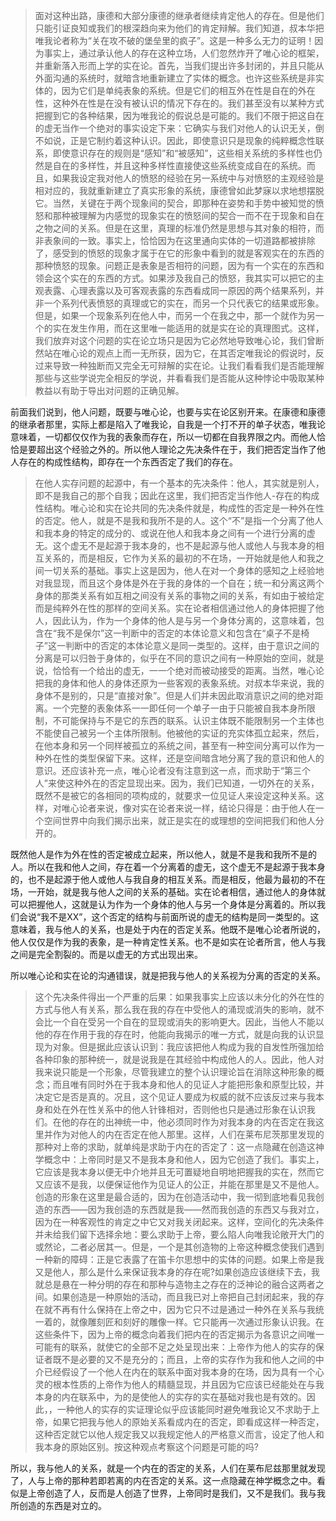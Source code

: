 <blockquote data-pid="tlt51f3P">面对这种出路，康德和大部分康德的继承者继续肯定他人的存在。但是他们只能引证良知或我们的根深趋向来为他们的肯定辩解。我们知道，叔本华把唯我论者称为“关在攻不破的堡垒里的疯子”。这是一种多么无力的证明！因为事实上，通过承认他人的存在这种立场，人们忽然炸开了唯心论的框架，并重新落入形而上学的实在论。首先，当我们提出许多封闭的，并且只能从外面沟通的系统时，就暗含地重新建立了实体的概念。也许这些系统是非实体的，因为它们是单纯表象的系统。但是它们的相互外在性是自在的外在性，这种外在性是在没有被认识的情况下存在的。我们甚至没有以某种方式把握到它的各种结果，因为唯我论的假说总是可能的。我们不限于把这自在的虚无当作一个绝对的事实设定下来：它确实与我们对他人的认识无关，倒不如说，正是它制约着这种认识。因此，即使意识只是现象的纯粹概念性联系，即使意识存在的规则是“感知”和“被感知”，这些相关系统的多样性也仍然是自在的多样性，并且这种多样性直接使这些系统变成自在的系统。而且，如果我设定我对他人的愤怒的经验在另一系统中与对愤怒的主观经验是相对应的，我就重新建立了真实形象的系统，康德曾如此梦寐以求地想摆脱它。当然，关键在于两个现象间的契合，即那种在姿势和手势中被知觉的愤怒和那种被理解为内感觉的现象实在的愤怒间的契合一而不在于现象和自在之物之间的关系。但是在这里，真理的标准仍然是思想与其对象的相符，而非表象间的一致。事实上，恰恰因为在这里通向实体的一切道路都被排除了，感受到的愤怒的现象才属于在它的形象中看到的就是客观实在的东西的那种愤怒的现象。问题正是表象是否相符的问题，因为有一个实在的东西和领会这个实在的东西的方式。如果涉及我自己的愤怒，我其实可以把它的主观表露、心理表露以及可客观表露的东西看成同一原因的两个结果系列，并非一个系列代表愤怒的真理或它的实在，而另一个只代表它的结果或形象。但是，如果一个现象系列在他人中，而另一个在我之中，那一个就作为另一个的实在发生作用，而在这里唯一能适用的就是实在论的真理图式。这样，我们放弃对这个问题的实在论立场只是因为它必然地导致唯心论，我们曾断然站在唯心论的观点上而一无所获，因为它，在其否定唯我论的假说时，反过来导致一种独断而又完全无可辩解的实在论。让我们看看我们是否能理解那些与这些学说完全相反的学说，并看看我们是否能从这种悖论中吸取某种教益以有助于导出对问题的正确见解。</blockquote><p data-pid="M4k3YgKP">前面我们说到，他人问题，既要与唯心论，也要与实在论区别开来。在康德和康德的继承者那里，实际上都是陷入了唯我论，自我是一个打不开的单子状态，唯我论意味着，一切都仅仅作为我的表象而存在，所以一切都在自我界限之内。而他人恰恰是要超出这个经验之外的。所以他人理论之先决条件在于，我们把否定当作了他人存在的构成性结构，即存在一个东西否定了我们的存在。</p><blockquote data-pid="v3nV9OnJ">在他人实存问题的起源中，有一个基本的先决条件：他人，其实就是别人，即不是我自己的那个自我；因此在这里，我们把否定当作他人-存在的构成性结构。唯心论和实在论共同的先决条件就是，构成性的否定是一种外在性的否定。他人，就是不是我和我所不是的人。这个“不”是指一个分离了他人和我本身的特定的成分的、或说在他人和我本身之间有一个进行分离的虚无。这个虚无不是起源于我本身的，也不是起源与他人或他人与我本身的相互关系的，而是相反，它作为关系的最初的不在场，一开始就是他人和我之间一切关系的基础。事实上这是因为，他人在对一个身体的感知之上经验地对我显现，而且这个身体是外在于我的身体的一个自在；统一和分离这两个身体的那类关系有如互相之间没有关系的事物之间的关系，有如由于被给定而是纯粹外在性的那样的空间关系。实在论者相信通过他人的身体把握了他人，因此认为，作为一个身体的他人是与另一个身体分离的，这意味着，包含在“我不是保尔”这一判断中的否定的本体论意义和包含在“桌子不是椅子”这一判断中的否定的本体论意义是同一类型的。这样，由于意识之间的分离是可以归咎于身体的，似乎在不同的意识之间有一种原始的空间，就是说，恰恰有一个给出的虚无，一一个绝对而被动接受的距离。当然，唯心论把我的身体和他人的身体还原为一些客观的表象系统。对叔本华来说，我的身体不是别的，只是“直接对象”。但是人们并未因此取消意识之间的绝对距离。一个完整的表象体系一一即任何一个单子一由于只能被自我本身所限制，不可能保持与不是它的东西的联系。认识主体既不能限制另一个主体也不能使自己被另一个主体所限制。他被他的实证的充实体孤立起来，然后，在他本身和另一个同样被孤立的系统之间，甚至有一种空间分离可以作为一种外在性的类型保留下来。这样，还是空间暗含地分离了我的意识和他人的意识。还应该补充一点，唯心论者没有注意到这一点，而求助于“第三个人”来使这种外在的否定显现出来。因为，我们已知道，一切外在的关系，既然不是被它的各相同的项构成的，就要求一位见证人来设定这种关系。这样，对唯心论者来说，像对实在论者来说一样，结论只得是：由于他人在一个空间世界中向我们揭示出来，就正是实在的或理想的空间把我们和他人分开的。</blockquote><p data-pid="ieEZzKac">既然他人是作为外在性的否定被成立起来，所以他人，就是不是我和我所不是的人。所以在我和他人之间，存在着一个分离着的虚无，这个虚无不是起源于我本身的，也不是起源于他人或他人与我自身的相互关系。而是相反，他最为最初的不在场，一开始，就是我与他人之间的关系的基础。实在论者相信，通过他人的身体就可以把握他人，这就是认为作为一个身体的他人与另一个身体是分离着的。所以我们会说“我不是XX”，这个否定的结构与前面所说的虚无的结构是同一类型的。这意味着，我与他人的关系，也是处于内在的否定关系。他既不是唯心论者所说的，他人仅仅是作为我的表象，是一种肯定性关系。也不是如实在论者所言，他人与我之间是完全割裂的。而是以虚无的方式出现出来。</p><p data-pid="JDpXn4Fb">所以唯心论和实在论的沟通错误，就是把我与他人的关系视为分离的否定的关系。</p><blockquote data-pid="ifWJ-QNq">这个先决条件得出一个严重的后果：如果我事实上应该以未分化的外在性的方式与他人有关系，那么我在我的存在中受他人的涌现或消失的影响，就不会比一个自在受另一个自在的显现或消失的影响更大。因此，当他人不能以他的存在作用于我的存在时，他能向我揭示的唯一方式，就是向我的认识显现为对象。但是据此应该认识到：我应该把他人构成为我的自发性所强加给各种印象的那种统一，就是说我是在其经验中构成他人的人。因此，他人对我来说只能是一个形象，尽管我建立的整个认识理论旨在消除这种形象的概念；而且唯有同时外在于我本身和他人的见证人才能把形象和原型比较，并决定它是否是真的。况且，这个见证人要成为权威的就不应该反过来与我本身和处在外在性关系中的他人针锋相对，否则他也只是通过形象在认识我们。在他的存在的出神统一中，他必须同时作为对我本身的内在否定在我这里并作为对他人的内在否定在他人那里。这样，人们在莱布尼茨那里发现的那种对上帝的求助，就单纯是求助于内在的否定了：这一点隐藏在创造这神学概念中：上帝同时是又不是我本身和他人，因为它创造了我们。事实上，它应该是我本身以便无中介地并且无可置疑地自明地把握我的实在，然而它又应该不是我，以便保证他作为见证人的公正，并能在那里是又不是他人。创造的形象在这里是最合适的，因为在创造活动中，我一彻到底地看见我创造的东西―—因为我创造的东西就是我——然而我创造的东西又与我对立，因为在一种客观性的肯定之中它又对我关闭起来。这样，空间化的先决条件并未给我们留下选择余地：要么求助于上帝，要么陷人向唯我论敞开大门的或然论，二者必居其一。但是，一个是其创造物的上帝这种概念使我们遇到一种新的障碍：正是它表露了在笛卡尔思想中的实体的问题。如果上帝是我又是他人，那么是什么来保证我本身的存在呢?如果创造应该继续下去，我就总是悬在一种分明的存在和那种与造物主之存在的泛神论的融合这两者之间。如果创造是一种原始的活动，而且我已对上帝把自己封闭起来，我的存在就不再有什么保持在上帝之中，因为它只不过是通过一种外在关系与我统一着的，就像雕刻匠和刻好的雕像一样。它只能再一次通过形象认识我。在这些条件下，因为上帝的概念向着我们把内在的否定揭示为各意识之间唯一可能有的联系，就使它的全部不足之处呈现出来：上帝作为他人的实存的保证者既不是必要的又不是充分的；而且，上帝的实存作为我和他人之间的中介已经假设了一个他人在内在的联系中面对我本身的在场，因为具有一个心灵的根本性质的上帝作为他人的精髓显现，并且因为它应该已经能处在与我本身的内在联系中，为的是使他人的实存的实在基础对我也是有效的。因此，，一种他人的实存的实证理论似乎应该能同时避免唯我论又不求助于上帝，如果它把我与他人的原始关系看成内在的否定，即看成这样一种否定，这种否定就它以他人规定我又以我规定他人的严格意义而言，设定了他人和我本身的原始区别。按这种观点考察这个问题是可能的吗?</blockquote><p data-pid="8lStO_FS">所以，我与他人的关系，就是一个内在的否定的关系，人们在莱布尼兹那里就发现了，人与上帝的那种若即若离的内在否定的关系。这一点隐藏在神学概念之中。看似是上帝创造了人，反而是人创造了世界，上帝同时是我们，又不是我们。我与我所创造的东西是对立的。</p><p></p>